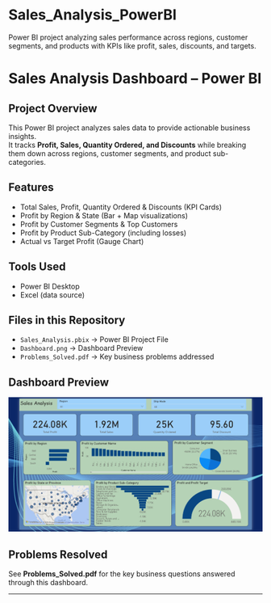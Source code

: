 # Sales_Analysis_PowerBI
Power BI project analyzing sales performance across regions, customer segments, and products with KPIs like profit, sales, discounts, and targets.
# Sales Analysis Dashboard – Power BI

## Project Overview
This Power BI project analyzes sales data to provide actionable business insights.  
It tracks **Profit, Sales, Quantity Ordered, and Discounts** while breaking them down across regions, customer segments, and product sub-categories.  

## Features
- Total Sales, Profit, Quantity Ordered & Discounts (KPI Cards)  
- Profit by Region & State (Bar + Map visualizations)  
- Profit by Customer Segments & Top Customers  
- Profit by Product Sub-Category (including losses)  
- Actual vs Target Profit (Gauge Chart)  

## Tools Used
- Power BI Desktop  
- Excel (data source)  

## Files in this Repository
- `Sales_Analysis.pbix` → Power BI Project File  
- `Dashboard.png` → Dashboard Preview 
- `Problems_Solved.pdf` → Key business problems addressed  

##  Dashboard Preview
![Dashboard Screenshot](Dashboard.png)

## Problems Resolved
See **Problems_Solved.pdf** for the key business questions answered through this dashboard.  

---
